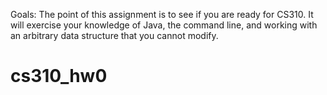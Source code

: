 Goals: The point of this assignment is to see if you are ready for CS310. It will exercise your knowledge of Java, the command line, 
and working with an arbitrary data structure that you cannot modify.
# cs310_hw0
